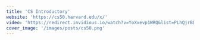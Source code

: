 ```yaml
---
title: 'CS Introductory'
website: 'https://cs50.harvard.edu/x/'
video: 'https://redirect.invidious.io/watch?v=YoXxevp1WRQ&list=PLhQjrBD2T382_R182iC2gNZI9HzWFMC_8'
cover_image: '/images/posts/cs50.png'
---
```

